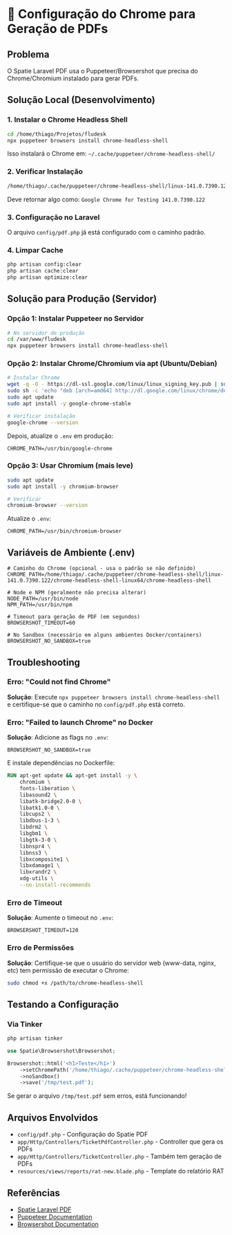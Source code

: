 # 📄 Configuração do Chrome para Geração de PDFs

## Problema
O Spatie Laravel PDF usa o Puppeteer/Browsershot que precisa do Chrome/Chromium instalado para gerar PDFs.

## Solução Local (Desenvolvimento)

### 1. Instalar o Chrome Headless Shell

```bash
cd /home/thiago/Projetos/fludesk
npx puppeteer browsers install chrome-headless-shell
```

Isso instalará o Chrome em: `~/.cache/puppeteer/chrome-headless-shell/`

### 2. Verificar Instalação

```bash
/home/thiago/.cache/puppeteer/chrome-headless-shell/linux-141.0.7390.122/chrome-headless-shell-linux64/chrome-headless-shell --version
```

Deve retornar algo como: `Google Chrome for Testing 141.0.7390.122`

### 3. Configuração no Laravel

O arquivo `config/pdf.php` já está configurado com o caminho padrão.

### 4. Limpar Cache

```bash
php artisan config:clear
php artisan cache:clear
php artisan optimize:clear
```

## Solução para Produção (Servidor)

### Opção 1: Instalar Puppeteer no Servidor

```bash
# No servidor de produção
cd /var/www/fludesk
npx puppeteer browsers install chrome-headless-shell
```

### Opção 2: Instalar Chrome/Chromium via apt (Ubuntu/Debian)

```bash
# Instalar Chrome
wget -q -O - https://dl-ssl.google.com/linux/linux_signing_key.pub | sudo apt-key add -
sudo sh -c 'echo "deb [arch=amd64] http://dl.google.com/linux/chrome/deb/ stable main" >> /etc/apt/sources.list.d/google-chrome.list'
sudo apt update
sudo apt install -y google-chrome-stable

# Verificar instalação
google-chrome --version
```

Depois, atualize o `.env` em produção:

```env
CHROME_PATH=/usr/bin/google-chrome
```

### Opção 3: Usar Chromium (mais leve)

```bash
sudo apt update
sudo apt install -y chromium-browser

# Verificar
chromium-browser --version
```

Atualize o `.env`:

```env
CHROME_PATH=/usr/bin/chromium-browser
```

## Variáveis de Ambiente (.env)

```env
# Caminho do Chrome (opcional - usa o padrão se não definido)
CHROME_PATH=/home/thiago/.cache/puppeteer/chrome-headless-shell/linux-141.0.7390.122/chrome-headless-shell-linux64/chrome-headless-shell

# Node e NPM (geralmente não precisa alterar)
NODE_PATH=/usr/bin/node
NPM_PATH=/usr/bin/npm

# Timeout para geração de PDF (em segundos)
BROWSERSHOT_TIMEOUT=60

# No Sandbox (necessário em alguns ambientes Docker/containers)
BROWSERSHOT_NO_SANDBOX=true
```

## Troubleshooting

### Erro: "Could not find Chrome"

**Solução**: Execute `npx puppeteer browsers install chrome-headless-shell` e certifique-se que o caminho no `config/pdf.php` está correto.

### Erro: "Failed to launch Chrome" no Docker

**Solução**: Adicione as flags no `.env`:

```env
BROWSERSHOT_NO_SANDBOX=true
```

E instale dependências no Dockerfile:

```dockerfile
RUN apt-get update && apt-get install -y \
    chromium \
    fonts-liberation \
    libasound2 \
    libatk-bridge2.0-0 \
    libatk1.0-0 \
    libcups2 \
    libdbus-1-3 \
    libdrm2 \
    libgbm1 \
    libgtk-3-0 \
    libnspr4 \
    libnss3 \
    libxcomposite1 \
    libxdamage1 \
    libxrandr2 \
    xdg-utils \
    --no-install-recommends
```

### Erro de Timeout

**Solução**: Aumente o timeout no `.env`:

```env
BROWSERSHOT_TIMEOUT=120
```

### Erro de Permissões

**Solução**: Certifique-se que o usuário do servidor web (www-data, nginx, etc) tem permissão de executar o Chrome:

```bash
sudo chmod +x /path/to/chrome-headless-shell
```

## Testando a Configuração

### Via Tinker

```bash
php artisan tinker
```

```php
use Spatie\Browsershot\Browsershot;

Browsershot::html('<h1>Teste</h1>')
    ->setChromePath('/home/thiago/.cache/puppeteer/chrome-headless-shell/linux-141.0.7390.122/chrome-headless-shell-linux64/chrome-headless-shell')
    ->noSandbox()
    ->save('/tmp/test.pdf');
```

Se gerar o arquivo `/tmp/test.pdf` sem erros, está funcionando!

## Arquivos Envolvidos

- `config/pdf.php` - Configuração do Spatie PDF
- `app/Http/Controllers/TicketPdfController.php` - Controller que gera os PDFs
- `app/Http/Controllers/TicketController.php` - Também tem geração de PDFs
- `resources/views/reports/rat-new.blade.php` - Template do relatório RAT

## Referências

- [Spatie Laravel PDF](https://github.com/spatie/laravel-pdf)
- [Puppeteer Documentation](https://pptr.dev/)
- [Browsershot Documentation](https://github.com/spatie/browsershot)

